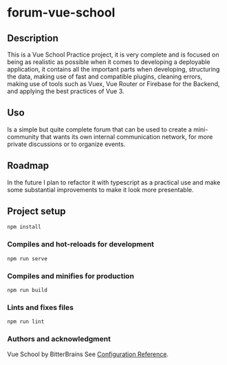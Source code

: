 # forum-vue-school

## Description

This is a Vue School Practice project, it is very complete and is focused on being as realistic as possible when it comes to developing a deployable application, it contains all the important parts when developing, structuring the data, making use of fast and compatible plugins, cleaning errors, making use of tools such as Vuex, Vue Router or Firebase for the Backend, and applying the best practices of Vue 3.

## Uso
Is a simple but quite complete forum that can be used to create a mini-community that wants its own internal communication network, for more private discussions or to organize events.


## Roadmap

  In the future I plan to refactor it with typescript as a practical use and make some substantial improvements to make it look more presentable.
  
## Project setup
```
npm install
```

### Compiles and hot-reloads for development
```
npm run serve
```

### Compiles and minifies for production
```
npm run build
```

### Lints and fixes files
```
npm run lint
```

### Authors and acknowledgment
Vue School by BitterBrains
See [Configuration Reference](https://cli.vuejs.org/config/).
